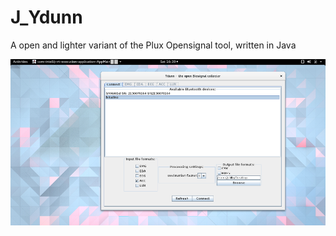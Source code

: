 # J_Ydunn
A open and lighter variant of the Plux Opensignal tool, written in Java

![alt screenshot](https://raw.githubusercontent.com/pilillo/J_Ydunn/master/screenshots/screenshot_Ydunn.png)
